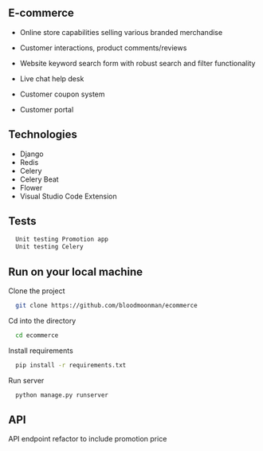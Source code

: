 ## E-commerce

- Online store capabilities selling various branded merchandise

- Customer interactions, product comments/reviews
- Website keyword search form with robust search and filter functionality
- Live chat help desk
- Customer coupon system
- Customer portal

## Technologies

- Django
- Redis
- Celery
- Celery Beat
- Flower
- Visual Studio Code Extension

  
## Tests



```bash
  Unit testing Promotion app
  Unit testing Celery
```

  
## Run on your local machine

Clone the project

```bash
  git clone https://github.com/bloodmoonman/ecommerce
```

Cd into the directory

```bash
  cd ecommerce
```

Install requirements

```bash
  pip install -r requirements.txt
```

Run server

```bash
  python manage.py runserver
```

  
## API


API endpoint refactor to include promotion price